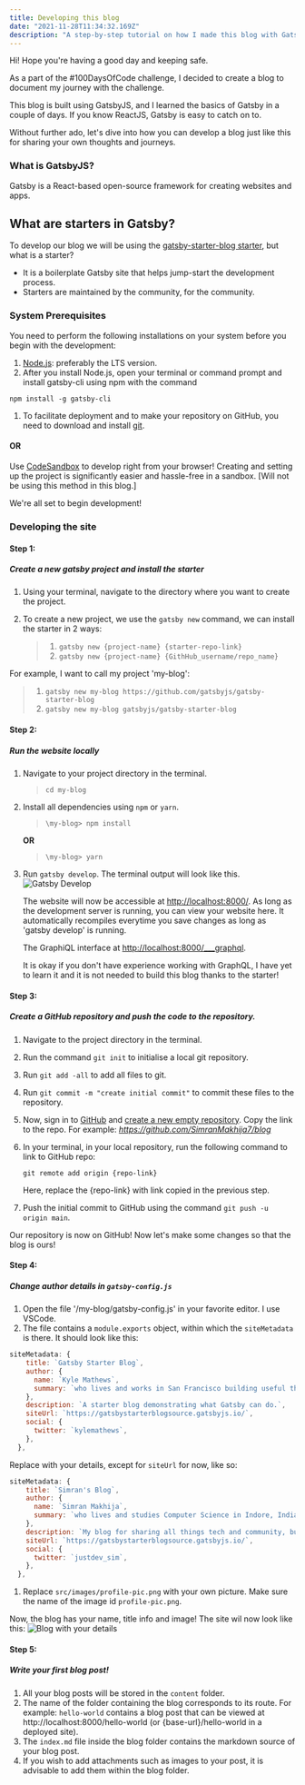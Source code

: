 ```yaml
---
title: Developing this blog
date: "2021-11-28T11:34:32.169Z"
description: "A step-by-step tutorial on how I made this blog with Gatsby and how you can make it too!"
---
```


Hi! Hope you're having a good day and keeping safe.

As a part of the #100DaysOfCode challenge, I decided to create a blog to document my journey with the challenge.

This blog is built using GatsbyJS, and I learned the basics of Gatsby in a couple of days. If you know ReactJS, Gatsby is easy to catch on to.

Without further ado, let's dive into how you can develop a blog just like this for sharing your own thoughts and journeys.

### What is GatsbyJS?

Gatsby is a React-based open-source framework for creating websites and apps.

## What are starters in Gatsby?

To develop our blog we will be using the [gatsby-starter-blog starter](https://www.gatsbyjs.com/starters/gatsbyjs/gatsby-starter-blog), but what is a starter?

- It is a boilerplate Gatsby site that helps jump-start the development process.
- Starters are maintained by the community, for the community.

### System Prerequisites

You need to perform the following installations on your system before you begin with the development:

1. [Node.js](https://nodejs.org/en/download/): preferably the LTS version.
1. After you install Node.js, open your terminal or command prompt and install gatsby-cli using npm with the command

`npm install -g gatsby-cli`

1. To facilitate deployment and to make your repository on GitHub, you need to download and install [git](https://git-scm.com/downloads).

#### OR

Use [CodeSandbox](https://codesandbox.io) to develop right from your browser! Creating and setting up the project is significantly easier and hassle-free in a sandbox. [Will not be using this method in this blog.]

We're all set to begin development!

### Developing the site

#### Step 1:

##### Create a new gatsby project and install the starter

1. Using your terminal, navigate to the directory where you want to create the project.
1. To create a new project, we use the `gatsby new` command, we can install the starter in 2 ways:

   > 1. `gatsby new {project-name} {starter-repo-link}`
   > 1. `gatsby new {project-name} {GithHub_username/repo_name}`

For example, I want to call my project 'my-blog':

> 1.  `gatsby new my-blog https://github.com/gatsbyjs/gatsby-starter-blog`
> 1.  `gatsby new my-blog gatsbyjs/gatsby-starter-blog`

#### Step 2:

##### Run the website locally

1. Navigate to your project directory in the terminal.
   > `cd my-blog`
1. Install all dependencies using `npm` or `yarn`.

   > `\my-blog> npm install`

   **OR**

   > `\my-blog> yarn`

1. Run `gatsby develop`. The terminal output will look like this.
   ![Gatsby Develop](./gatsby-blog.png)

   The website will now be accessible at [http://localhost:8000/](http://localhost:8000/). As long as the development server is running, you can view your website here. It automatically recompiles everytime you save changes as long as 'gatsby develop' is running.

   The GraphiQL interface at [http://localhost:8000/\_\_\_graphql](http://localhost:8000/___graphql).

   It is okay if you don't have experience working with GraphQL, I have yet to learn it and it is not needed to build this blog thanks to the starter!

#### Step 3:

##### Create a GitHub repository and push the code to the repository.

1. Navigate to the project directory in the terminal.
1. Run the command `git init` to initialise a local git repository.
1. Run `git add -all` to add all files to git.
1. Run `git commit -m "create initial commit"` to commit these files to the repository.
1. Now, sign in to [GitHub](https://github.com/) and [create a new empty repository](https://docs.github.com/en/get-started/quickstart/create-a-repo). Copy the link to the repo. For example: _https://github.com/SimranMakhija7/blog_
1. In your terminal, in your local repository, run the following command to link to GitHub repo:

   `git remote add origin {repo-link}`

   Here, replace the {repo-link} with link copied in the previous step.

1. Push the initial commit to GitHub using the command `git push -u origin main`.

Our repository is now on GitHub! Now let's make some changes so that the blog is ours!

#### Step 4:

##### Change author details in `gatsby-config.js`

1. Open the file '/my-blog/gatsby-config.js' in your favorite editor. I use VSCode.
1. The file contains a `module.exports` object, within which the `siteMetadata` is there. It should look like this:

```js
siteMetadata: {
    title: `Gatsby Starter Blog`,
    author: {
      name: `Kyle Mathews`,
      summary: `who lives and works in San Francisco building useful things.`,
    },
    description: `A starter blog demonstrating what Gatsby can do.`,
    siteUrl: `https://gatsbystarterblogsource.gatsbyjs.io/`,
    social: {
      twitter: `kylemathews`,
    },
  },
```

Replace with your details, except for `siteUrl` for now, like so:

```js
siteMetadata: {
    title: `Simran's Blog`,
    author: {
      name: `Simran Makhija`,
      summary: `who lives and studies Computer Science in Indore, India.`,
    },
    description: `My blog for sharing all things tech and community, built with GatsbyJS as a part of #100DaysOfCode`,
    siteUrl: `https://gatsbystarterblogsource.gatsbyjs.io/`,
    social: {
      twitter: `justdev_sim`,
    },
  },
```

1. Replace `src/images/profile-pic.png` with your own picture. Make sure the name of the image id `profile-pic.png`.

Now, the blog has your name, title info and image!
The site wil now look like this:
![Blog with your details](./gatsby-blog-ss.png)

#### Step 5:

##### Write your first blog post!

1. All your blog posts will be stored in the `content` folder.
1. The name of the folder containing the blog corresponds to its route. For example: `hello-world` contains a blog post that can be viewed at http://localhost:8000/hello-world (or {base-url}/hello-world in a deployed site).
1. The `index.md` file inside the blog folder contains the markdown source of your blog post.
1. If you wish to add attachments such as images to your post, it is advisable to add them within the blog folder.
